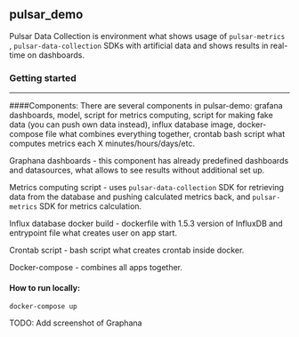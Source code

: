 <h2>pulsar_demo</h2>

Pulsar Data Collection is environment what shows usage of `pulsar-metrics
`, `pulsar-data-collection` SDKs with artificial data and shows results in real-time
on dashboards.

<h3>Getting started</h3><hr/>

####Components:
There are several components in pulsar-demo: grafana dashboards,
model, script for metrics computing, script for making fake data (you can push own data instead),
influx database image, docker-compose file what combines everything together, crontab bash script
what computes metrics each X minutes/hours/days/etc.

Graphana dashboards - this component has already predefined dashboards 
and datasources, what allows to see results without additional set up.

Metrics computing script - uses `pulsar-data-collection` SDK for retrieving
data from the database and pushing calculated metrics back, and `pulsar-metrics` SDK for metrics calculation.

Influx database docker build - dockerfile with 1.5.3 version of InfluxDB and entrypoint file what creates user on app start.

Crontab script - bash script what creates crontab inside docker.

Docker-compose - combines all apps together.


#### How to run locally:
`docker-compose up`


TODO: Add screenshot of Graphana





